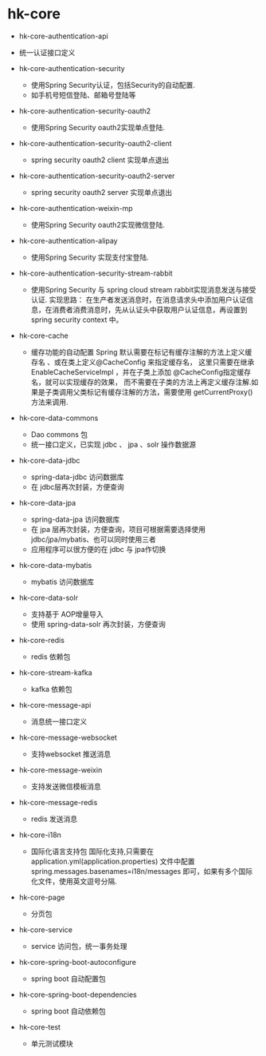 # hk-core
- hk-core-authentication-api 
 - 统一认证接口定义

- hk-core-authentication-security 
  - 使用Spring Security认证，包括Security的自动配置.
  - 如手机号短信登陆、邮箱号登陆等

- hk-core-authentication-security-oauth2 
	- 使用Spring Security oauth2实现单点登陆.
	
- hk-core-authentication-security-oauth2-client
	- spring security oauth2 client 实现单点退出
	
- hk-core-authentication-security-oauth2-server
	- spring security oauth2 server 实现单点退出
	
- hk-core-authentication-weixin-mp 
	- 使用Spring Security oauth2实现微信登陆.
	
- hk-core-authentication-alipay
	- 使用Spring Security 实现支付宝登陆.
	
- hk-core-authentication-security-stream-rabbit
	- 使用Spring Security 与 spring cloud stream rabbit实现消息发送与接受认证.
	    实现思路：
	        在生产者发送消息时，在消息请求头中添加用户认证信息，在消费者消费消息时，先从认证头中获取用户认证信息，再设置到　spring security context 中。

- hk-core-cache 
	- 缓存功能的自动配置
Spring 默认需要在标记有缓存注解的方法上定义缓存名 、或在类上定义@CacheConfig 来指定缓存名，
这里只需要在继承 EnableCacheServiceImpl ，并在子类上添加 @CacheConfig指定缓存名，就可以实现缓存的效果，
而不需要在子类的方法上再定义缓存注解.如果是子类调用父类标记有缓存注解的方法，需要使用 getCurrentProxy()方法来调用.

- hk-core-data-commons 
	- Dao commons 包
	- 统一接口定义，已实现 jdbc 、 jpa 、solr 操作数据源
	
- hk-core-data-jdbc  
	- spring-data-jdbc 访问数据库
	- 在 jdbc层再次封装，方便查询

- hk-core-data-jpa  
	- spring-data-jpa 访问数据库
	- 在 jpa 层再次封装，方便查询，项目可根据需要选择使用 jdbc/jpa/mybatis、也可以同时使用三者
	- 应用程序可以很方便的在 jdbc 与 jpa作切换

- hk-core-data-mybatis  
	- mybatis 访问数据库

- hk-core-data-solr 
	- 支持基于 AOP增量导入
	- 使用 spring-data-solr 再次封装，方便查询
	 
- hk-core-redis
	- redis 依赖包
	
- hk-core-stream-kafka
	- kafka 依赖包
	
- hk-core-message-api 
	- 消息统一接口定义
	
- hk-core-message-websocket
	- 支持websocket 推送消息
	
- hk-core-message-weixin
	- 支持发送微信模板消息
	
- hk-core-message-redis
	- redis 发送消息

- hk-core-i18n 
	- 国际化语言支持包
   国际化支持,只需要在application.yml(application.properties) 文件中配置 spring.messages.basenames=i18n/messages 即可，如果有多个国际化文件，使用英文逗号分隔.
 
- hk-core-page
	-  分页包

- hk-core-service
	-  service 访问包，统一事务处理

- hk-core-spring-boot-autoconfigure
	-  spring boot 自动配置包

- hk-core-spring-boot-dependencies
	-  spring boot 自动依赖包

- hk-core-test
	-  单元测试模块
